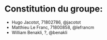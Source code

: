 # Constitution du groupe:

- Hugo Jacotot, 71802786, @jacotot
- Matthieu Le Franc, 71800858, @lefrancm
- William Benakli, ?, @benakli